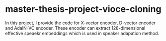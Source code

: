 # master-thesis-project-vioce-cloning
In this project, I provide the code for X-vector encoder, D-vector encoder and AdaIN-VC encoder. These encoder can extract 128-dimensional effective speaekr embeddings which is used in speaker adapation method.
